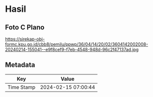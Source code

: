 # Hasil

## Foto C Plano

https://sirekap-obj-formc.kpu.go.id/cbb8/pemilu/ppwp/36/04/14/20/02/3604142002008-20240214-155041--e9f8cef9-f7eb-4548-948d-96c2f47137ad.jpg


## Metadata

| Key        | Value               |
| ---------- | ------------------- |
| Time Stamp | 2024-02-15 07:00:44 |



